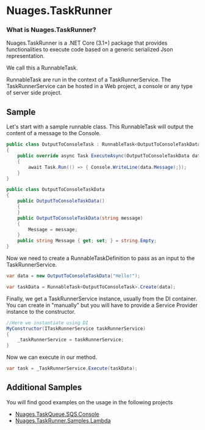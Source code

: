 # Nuages.TaskRunner

### What is Nuages.TaskRunner?

Nuages.TaskRunner is a .NET Core (3.1+) package that provides functionalities to execute code based on a generic serialized Json representation.

We call this a RunnableTask.

RunnableTask are run in the context of a TaskRunnerService. The TaskRunnerService can be hosted in a Web project, a console or any type of server side project.



## Sample

Let's start with a sample runnable class. This RunnableTask will output the content of a message to the Console.

```csharp
public class OutputToConsoleTask : RunnableTask<OutputToConsoleTaskData>  
{  
    public override async Task ExecuteAsync(OutputToConsoleTaskData data)  
    {  
        await Task.Run(() => { Console.WriteLine(data.Message);});  
    }
}  

public class OutputToConsoleTaskData  
{  
    public OutputToConsoleTaskData()  
    {  
    }  
    public OutputToConsoleTaskData(string message)  
    {  
        Message = message;  
    }
    public string Message { get; set; } = string.Empty;  
}
```

Now we need to create a RunnableTaskDefinition to pass as an input to the TaskRunnerService.

```csharp
var data = new OutputToConsoleTaskData("Hello!");

var taskData = RunnableTask<OutputToConsoleTask>.Create(data);
```

Finally, we get a TaskRunnerService instance, usually from the DI container. You can create in "manually" but you will have to provide a Service Provider instance to the constructor.

```csharp
//Here we instantiate using DI
MyConstructor(ITaskRunnerService taskRunnerService)
{
    _taskRunnerService = taskRunnerService;
}
```
Now we can execute in our method.

```csharp
var task = _TaskRunnerService.Execute(taskData);
```

## Additional Samples

You will find good examples on the usage in the following projects

- [Nuages.TaskQueue.SQS.Console](https://github.com/nuages-io/nuages-taskqueue-samples/tree/main/Nuages.TaskQueue.SQS.Console)
- [Nuages.TaskRunner.Samples.Lambda](https://github.com/nuages-io/nuages-taskqueue-samples/tree/main/Nuages.TaskRunner.Samples.Lambda)